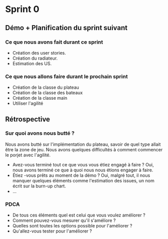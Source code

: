 # Sprint 0

## Démo + Planification du sprint suivant

### Ce que nous avons fait durant ce sprint
- Création des user stories.
- Création du radiateur.
- Estimation des US.

### Ce que nous allons faire durant le prochain sprint
- Création de la classe du plateau
- Création de la classe des bateaux
- Création de la classe main
- Utiliser l'agilité


## Rétrospective

### Sur quoi avons nous butté ?
Nous avons butté sur l'implémentation du plateau, savoir de quel type allait être la zone de jeu. Nous avons quelques difficultés à comment commencer le porjet avec l'agilité.
* Avez-vous terminé tout ce que vous vous étiez engagé à faire ?
Oui, nous avons terminé ce que à quoi nous nous étions engager à faire.
* Étiez -vous prêts au moment de la démo ?
Oui, malgré tout, il nous manquer quelques éléments comme l'estimation des issues, un nom écrit sur la burn-up chart.
* ...

### PDCA
* De tous ces éléments quel est celui que vous voulez améliorer ?
* Comment pouvez-vous mesurer qu'il s'améliore ?
* Quelles sont toutes les options possible pour l'améliorer ?
* Qu'allez-vous tester pour l'améliorer ?